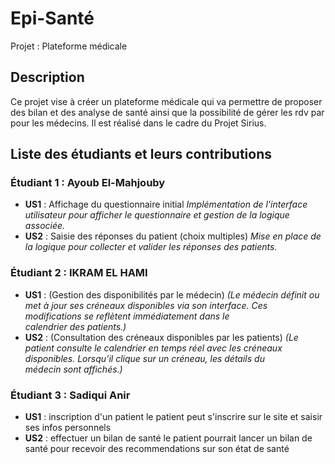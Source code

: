 # Epi-Santé
Projet :  Plateforme médicale

## Description
Ce projet vise à créer un plateforme médicale qui va permettre de proposer des bilan et des analyse
de santé ainsi que la possibilité de gérer les rdv par pour les médecins.
Il est réalisé dans le cadre du Projet Sirius.

## Liste des étudiants et leurs contributions
### Étudiant 1 : Ayoub El-Mahjouby
- **US1** : Affichage du questionnaire initial
  *Implémentation de l'interface utilisateur pour afficher le questionnaire et gestion de la logique associée.*
- **US2** : Saisie des réponses du patient (choix multiples)
  *Mise en place de la logique pour collecter et valider les réponses des patients.*

### Étudiant 2 : IKRAM EL HAMI
- **US1** : (Gestion des disponibilités par le médecin)
  *(Le médecin définit ou met à jour ses créneaux disponibles via son interface. Ces modifications se reflètent immédiatement dans le calendrier des patients.)*
- **US2** : (Consultation des créneaux disponibles par les patients)
  *(Le patient consulte le calendrier en temps réel avec les créneaux disponibles. Lorsqu’il clique sur un créneau, les détails du médecin sont affichés.)*

### Étudiant 3 : Sadiqui Anir
- **US1** : inscription d'un patient
  le patient peut s'inscrire sur le site et saisir ses infos personnels
- **US2** :  effectuer un bilan de santé
  le patient pourrait lancer un bilan de santé pour recevoir des recommendations sur son état de santé
